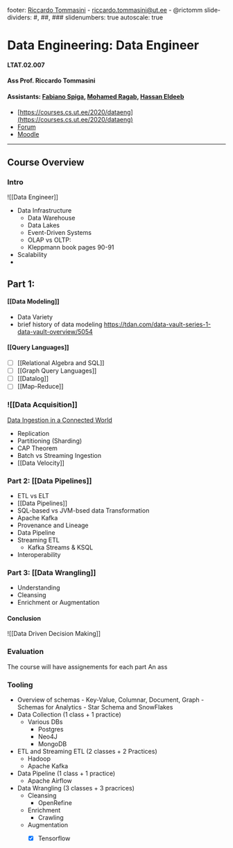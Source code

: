 footer:  [Riccardo Tommasini](http://rictomm.me) - riccardo.tommasini@ut.ee - @rictomm 
slide-dividers: #, ##, ###
slidenumbers: true
autoscale: true

# Data Engineering: Data Engineer
#### LTAT.02.007
#### Ass Prof. Riccardo Tommasini
#### Assistants: [Fabiano Spiga](mailto:),  [Mohamed Ragab](mailto:mohamed.ragab@ut.ee),  [Hassan Eldeeb](mailto:hassan.eldeeb@ut.ee)
- [https://courses.cs.ut.ee/2020/dataeng](https://courses.cs.ut.ee/2020/dataeng)
- [Forum](https://piazza.com/ut.ee/fall2020/ltat02007/home) 
- [Moodle](https://moodle.ut.ee/course/view.php?id=10457)


---
## Course Overview 
### Intro

![[Data Engineer]]

-  Data Infrastructure 
	 -  Data Warehouse
	 -  Data Lakes
	- Event-Driven Systems
	- OLAP  vs  OLTP:
	 - Kleppmann book pages 90-91
- Scalability 
- 
## Part 1:

#### [[Data Modeling]]
- Data Variety
- brief history of data modeling https://tdan.com/data-vault-series-1-data-vault-overview/5054

#### [[Query Languages]]
- [ ] [[Relational Algebra and SQL]]
- [ ] [[Graph Query Languages]]
- [ ] [[Datalog]]
- [ ] [[Map-Reduce]]

### ![[Data Acquisition]]
[Data Ingestion in a Connected World](https://people.csail.mit.edu/tatbul/publications/sstore_cidr17.pdf)
- Replication
- Partitioning (Sharding)
- CAP Theorem
- Batch vs Streaming Ingestion 
- [[Data Velocity]]

### Part 2: [[Data Pipelines]]
- ETL vs ELT
- [[Data Pipelines]]
- SQL-based vs JVM-bsed data Transformation
 - Apache Kafka  
- Provenance and Lineage
 - Data Pipeline
 - Streaming ETL
	 - Kafka Streams & KSQL
 - Interoperability

### Part 3:  [[Data Wrangling]]
 - Understanding
 - Cleansing
 - Enrichment or Augmentation

#### Conclusion

![[Data Driven Decision Making]]

### Evaluation

The course will have assignements for each part 
An ass

### Tooling

- Overview of schemas
		- Key-Value, Columnar, Document, Graph
		- Schemas for Analytics 
			- Star Schema and SnowFlakes
- Data Collection (1 class + 1 practice)
	- Various DBs
		- Postgres
		- Neo4J
		- MongoDB
- ETL and Streaming ETL (2 classes + 2 Practices)
	- Hadoop
	- Apache Kafka
- Data Pipeline (1 class + 1 practice)
	- Apache Airflow
- Data Wrangling (3 classes + 3 pracrices)
	- Cleansing
		- OpenRefine
	- Enrichment
		- Crawling
	- Augmentation
		- [x] Tensorflow
	
	

	[^2]: 
	
	[^c1]: maybe it make sense to do a class on ER
	[^c2]: